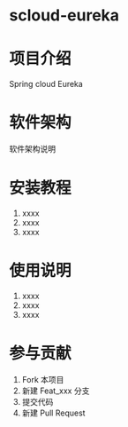 # scloud-eureka

# 项目介绍

Spring cloud Eureka 


# 软件架构
软件架构说明


# 安装教程

1. xxxx
2. xxxx
3. xxxx

# 使用说明

1. xxxx
2. xxxx
3. xxxx

# 参与贡献

1. Fork 本项目
2. 新建 Feat_xxx 分支
3. 提交代码
4. 新建 Pull Request

